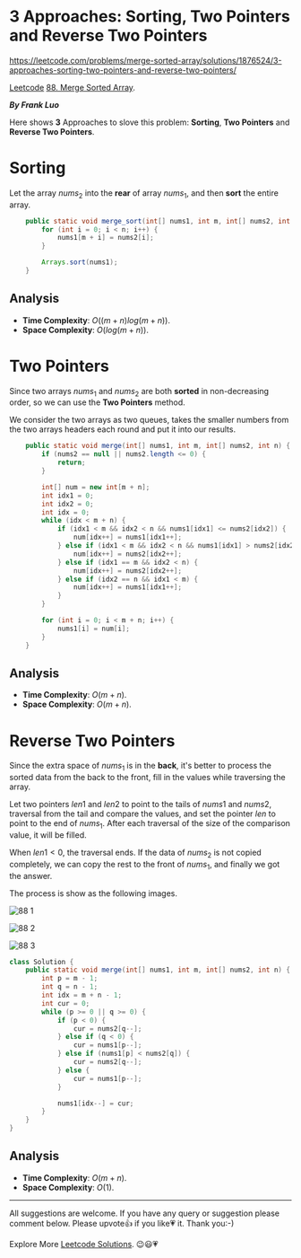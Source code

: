 # 3 Approaches: Sorting, Two Pointers and Reverse Two Pointers

https://leetcode.com/problems/merge-sorted-array/solutions/1876524/3-approaches-sorting-two-pointers-and-reverse-two-pointers/


[Leetcode](https://leetcode.com/) [88. Merge Sorted Array](https://leetcode.com/problems/merge-sorted-array/).

***By Frank Luo***


Here shows **3** Approaches to slove this problem: **Sorting**, **Two Pointers** and **Reverse Two Pointers**.


# Sorting

Let the array $\textit{nums}_2$ into the **rear** of array $\textit{nums}_1$, and then **sort** the entire array.

```java
    public static void merge_sort(int[] nums1, int m, int[] nums2, int n) {
        for (int i = 0; i < n; i++) {
            nums1[m + i] = nums2[i];
        }

        Arrays.sort(nums1);
    }
```

## Analysis

- **Time Complexity**: $O((m + n)log(m+n))$.
- **Space Complexity**: $O(log(m+n))$.


# Two Pointers

Since two arrays $\textit{nums}_1$ and $\textit{nums}_2$ are both **sorted** in non-decreasing order, so we can use the **Two Pointers** method.

We consider the two arrays as two queues, takes the smaller numbers from the two arrays headers each round and put it into our results.

<!-- more -->

```java
    public static void merge(int[] nums1, int m, int[] nums2, int n) {
        if (nums2 == null || nums2.length <= 0) {
            return;
        }

        int[] num = new int[m + n];
        int idx1 = 0;
        int idx2 = 0;
        int idx = 0;
        while (idx < m + n) {
            if (idx1 < m && idx2 < n && nums1[idx1] <= nums2[idx2]) {
                num[idx++] = nums1[idx1++];
            } else if (idx1 < m && idx2 < n && nums1[idx1] > nums2[idx2]) {
                num[idx++] = nums2[idx2++];
            } else if (idx1 == m && idx2 < n) {
                num[idx++] = nums2[idx2++];
            } else if (idx2 == n && idx1 < m) {
                num[idx++] = nums1[idx1++];
            }
        }

        for (int i = 0; i < m + n; i++) {
            nums1[i] = num[i];
        }
    }
```

## Analysis

- **Time Complexity**: $O(m + n)$.
- **Space Complexity**: $O(m + n)$.


# Reverse Two Pointers

Since the extra space of $\textit{nums}_1$ is in the **back**, it's better to process the sorted data from the back to the front, fill in the values while traversing the array.

Let two pointers $len1$ and $len2$ to point to the tails of $nums1$ and $nums2$, traversal from the tail and compare the values, and set the pointer $len$ to point to the end of $\textit{nums}_1$. After each traversal of the size of the comparison value, it will be filled.

When $len1 \lt 0$, the traversal ends. If the data of $\textit{nums}_2$ is not copied completely, we can copy the rest to the front of $\textit{nums}_1$, and finally we got the answer. 

The process is show as the following images.

![88 1](https://assets.leetcode.com/users/images/37d1152c-e792-4d3a-b171-74db4a2ee738_1654563230.1121833.png)


![88 2](https://assets.leetcode.com/users/images/34b7643f-7691-4bbb-b8e5-86e28bdcde70_1654563235.7752533.png)

![88 3](https://assets.leetcode.com/users/images/c2b8457d-3512-47be-ab8e-42dffce68f6e_1654563241.625767.png)

```java
class Solution {
    public static void merge(int[] nums1, int m, int[] nums2, int n) {
        int p = m - 1;
        int q = n - 1;
        int idx = m + n - 1;
        int cur = 0;
        while (p >= 0 || q >= 0) {
            if (p < 0) {
                cur = nums2[q--];
            } else if (q < 0) {
                cur = nums1[p--];
            } else if (nums1[p] < nums2[q]) {
                cur = nums2[q--];
            } else {
                cur = nums1[p--];
            }

            nums1[idx--] = cur;
        }
    }
}
```

## Analysis

- **Time Complexity**: $O(m + n)$.
- **Space Complexity**: $O(1)$.


--------------------------

All suggestions are welcome. 
If you have any query or suggestion please comment below.
Please upvote👍 if you like💗 it. Thank you:-)

Explore More [Leetcode Solutions](https://leetcode.com/discuss/general-discussion/1868912/My-Leetcode-Solutions-All-In-One). 😉😃💗
